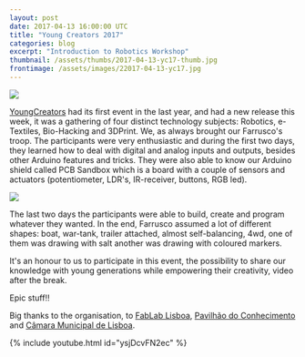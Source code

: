 ```yaml
---
layout: post
date: 2017-04-13 16:00:00 UTC
title: "Young Creators 2017"
categories: blog
excerpt: "Introduction to Robotics Workshop"
thumbnail: /assets/thumbs/2017-04-13-yc17-thumb.jpg
frontimage: /assets/images/22017-04-13-yc17.jpg
---
```


![](http://fablablisboa.pt/wp-content/uploads/2017/03/AF_Cartaz_yc17_rgb_web.png)

[YoungCreators][1] had its first event in the last year, and had a new release this week, it was a gathering of four distinct technology subjects: Robotics, e-Textiles, Bio-Hacking and 3DPrint. We, as always brought our Farrusco's troop. The participants were very enthusiastic and during the first two days, they learned how to deal with digital and analog inputs and outputs, besides other Arduino features and tricks. They were also able to know our Arduino shield called PCB Sandbox which is a board with a couple of sensors and actuators (potentiometer, LDR's, IR-receiver, buttons, RGB led).

![](/assets/images/22017-04-13-yc17.jpg)

The last two days the participants were able to build, create and program whatever they wanted. In the end, Farrusco assumed a lot of different shapes: boat, war-tank, trailer attached, almost self-balancing, 4wd, one of them was drawing with salt another was drawing with coloured markers.

It's an honour to us to participate in this event, the possibility to share our knowledge with young generations while empowering their creativity, video after the break.

Epic stuff!!

Big thanks to the organisation, to [FabLab Lisboa][2], [Pavilhão do Conhecimento][3] and [Câmara Municipal de Lisboa][4].

{% include youtube.html id="ysjDcvFN2ec" %}

[1]: http://youngcreators.pt
[2]: http://fablablisboa.pt
[3]: http://www.pavconhecimento.pt
[4]: http://www.cm-lisboa.pt/noticias/detalhe/article/young-creators-17-no-fablab-lisboa
